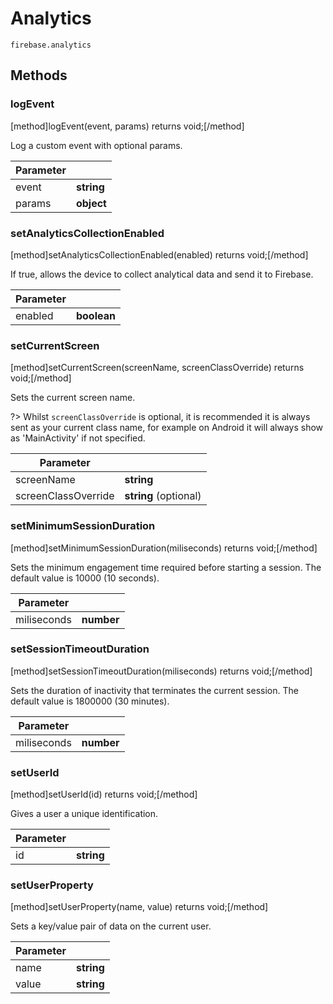 # Analytics

```
firebase.analytics
```

## Methods

### logEvent
[method]logEvent(event, params) returns void;[/method]

Log a custom event with optional params.

| Parameter |         |
| --------- | ------- |
| event   | **string**  |
| params   | **object**  |

### setAnalyticsCollectionEnabled
[method]setAnalyticsCollectionEnabled(enabled) returns void;[/method]

If true, allows the device to collect analytical data and send it to Firebase.

| Parameter |         |
| --------- | ------- |
| enabled   | **boolean**  |

### setCurrentScreen
[method]setCurrentScreen(screenName, screenClassOverride) returns void;[/method]

Sets the current screen name.

?> Whilst `screenClassOverride` is optional, it is recommended it is always sent as your current class name, for example on Android it will always show as 'MainActivity' if not specified.

| Parameter |         |
| --------- | ------- |
| screenName   | **string**  |
| screenClassOverride   | **string** (optional)  |

### setMinimumSessionDuration
[method]setMinimumSessionDuration(miliseconds) returns void;[/method]

Sets the minimum engagement time required before starting a session. The default value is 10000 (10 seconds).

| Parameter |         |
| --------- | ------- |
| miliseconds   | **number**  |

### setSessionTimeoutDuration
[method]setSessionTimeoutDuration(miliseconds) returns void;[/method]

Sets the duration of inactivity that terminates the current session. The default value is 1800000 (30 minutes).

| Parameter |         |
| --------- | ------- |
| miliseconds   | **number**  |

### setUserId
[method]setUserId(id) returns void;[/method]

Gives a user a unique identification.

| Parameter |         |
| --------- | ------- |
| id   | **string**  |

### setUserProperty
[method]setUserProperty(name, value) returns void;[/method]

Sets a key/value pair of data on the current user.

| Parameter |         |
| --------- | ------- |
| name   | **string**  |
| value   | **string**  |
